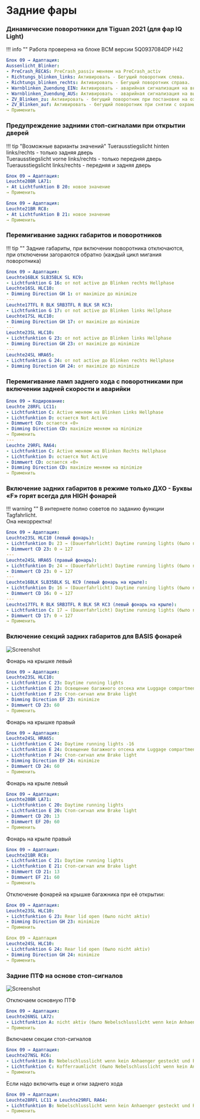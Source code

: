 
# Задние фары

### Динамические поворотники для Tiguan 2021 (для фар IQ Light)

!!! info ""
    Работа проверена на блоке BCM версии 5Q0937084DP H42  

``` yaml title="логин-пароль: 31347"
Блок 09 → Адаптация:
Aussenlicht_Blinker:
- PreCrash_RECAS: PreCrash_passiv меняем на PreCrash_activ
- Richtungs_blinken_links: Активировать - Бегущий поворотник слева.
- Richtungs_blinken_rechts: Активировать - Бегущий поворотник справа.
- Warnblinken_Zuendung_EIN: Активировать - аварийная сигнализация на включённом зажигании.
- Warnblinken_Zuendung_AUS: Активировать - аварийная сигнализация на выключённом зажигании.
- ZV_Blinken_zu: Активировать - бегущий поворотник при постановке на охрану.
- ZV_Blinken_auf: Активировать - бегущий поворотник при снятии с охраны.
→ Применить
``` 

### Предупреждение задними стоп-сигналами при открытии дверей

!!! tip "Возможные варианты значений"
    Tuerausstiegslicht hinten links/rechts - только задняя дверь  
    Tuerausstiegslicht vorne links/rechts - только передняя дверь  
    Tuerausstiegslicht links/rechts - передняя и задняя дверь  

``` yaml title="логин-пароль: 31347"
Блок 09 → Адаптация:
Leuchte20BR LA71:
- At Lichtfunktion B 20: новое значение
→ Применить
```
``` yaml title="логин-пароль: 31347"
Блок 09 → Адаптация:
Leuchte21BR RC8:
- At Lichtfunktion B 21: новое значение
→ Применить
```

### Перемигивание задних габаритов и поворотников

!!! tip ""
    Задние габариты, при включении поворотника отключаются, при отключении загораются обратно (каждый цикл мигания поворотника)
    
``` yaml title="логин-пароль: 31347"
Блок 09 → Адаптация:
Leuchte16BLK SLB35BLK SL KC9:
- Lichtfunktion G 16: от not active до Blinken rechts Hellphase
Leuchte16SL HLC10:
- Dimming Direction GH 1: от maximize до minimize
---
Leuchte17TFL R BLK SRB3TFL R BLK SR KC3:
- Lichtfunktion G 17: от not active до Blinken links Hellphase
Leuchte17SL HLC10:
- Dimming Direction GH 17: от maximize до minimize
---
Leuchte23SL HLC10:
- Lichtfunktion G 23: от not active до Blinken links Hellphase
- Dimming Direction GH 23: от maximize до minimize
---
Leuchte24SL HRA65:
- Lichtfunktion G 24: от not active до Blinken rechts Hellphase
- Dimming Direction GH 24: от maximize до minimize
```

### Перемигивание ламп заднего хода с поворотниками при включении задней скорости и аварийки

``` yaml title="логин-пароль: 31347"
Блок 09 → Кодирование:
Leuchte 28RFL LC11:
- Lichtfunktion C: Active меняем на Blinken Links Hellphase
- Lichtfunktion D: остается Not Active
- Dimmwert СD: остается «0»
- Dimming Direction CD: maximize меняем на minimize
→ Применить
---
Leuchte 29RFL RA64:
- Lichtfunktion C: Active меняем на Blinken Rechts Hellphase
- Lichtfunktion D: остается Not Active
- Dimmwert СD: остается «0»
- Dimming Direction CD: maximize меняем на minimize
→ Применить
```

### Включение задних габаритов в режиме только ДХО - Буквы «F» горят всегда для HIGH фонарей

!!! warning ""
    В интернете полно советов по заданию функции Tagfahrlicht.  
    Она некорректна!

``` yaml title="логин-пароль: 31347"
Блок 09 → Адаптация:
Leuchte23SL HLC10 (левый фонарь):
- Lichtfunktion D: 23 → (Dauerfahrlicht) Daytime running lights (было nicht aktiv)
- Dimmwert CD 23: 0 → 127
---
Leuchte24SL HRA65 (правый фонарь):
- Lichtfunktion D: 24 → (Dauerfahrlicht) Daytime running lights (было nicht aktiv)
- Dimmwert CD 23: 0 → 127
---
Leuchte16BLK SLB35BLK SL KC9 (левый фонарь на крыле):
- Lichtfunktion D: 16 → (Dauerfahrlicht) Daytime running lights (было nicht aktiv)
- Dimmwert CD 16: 0 → 127
---
Leuchte17TFL R BLK SRB3TFL R BLK SR KC3 (левый фонарь на крыле):
- Lichtfunktion C: 17 → (Dauerfahrlicht) Daytime running lights (было nicht aktiv)
- Dimmwert CD 17: 0 → 127
→ Применить
```

### Включение секций задних габаритов для BASIS фонарей

![Screenshot](../images/MQB/basicPTF.png)

Фонарь на крышке левый
``` yaml title="логин-пароль: 31347"
Блок 09 → Адаптация:
Leuchte23SL HLC10:
- Lichtfunktion C 23: Daytime running lights
- Lichtfunktion E 23: Освещение багажного отсека или Luggage compartment light
- Lichtfunktion F 23: Стоп-сигнал или Brake light
- Dimming Direction EF 23: minimize
- Dimmwert CD 23: 60
→ Применить
```

Фонарь на крышке правый
``` yaml title="логин-пароль: 31347"
Блок 09 → Адаптация:
Leuchte24SL HRA65:
- Lichtfunktion C 24: Daytime running lights -16
- Lichtfunktion E 24: Освещение багажного отсека или Luggage compartment light
- Lichtfunktion F 24: Стоп-сигнал или Brake light
- Dimming Direction EF 24: minimize
- Dimmwert CD 24: 60
→ Применить
```

Фонарь на крыле левый
``` yaml title="логин-пароль: 31347"
Блок 09 → Адаптация:
Leuchte20BR LA71:
- Lichtfunktion C 20: Daytime running lights
- Lichtfunktion E 20: Стоп-сигнал или Brake light
- Dimmwert CD 20: 13
- Dimmwert EF 20: 60
→ Применить
```

Фонарь на крыле правый
``` yaml title="логин-пароль: 31347"
Блок 09 → Адаптация:
Leuchte21BR RC8:
- Lichtfunktion C 21: Daytime running lights
- Lichtfunktion E 21: Стоп-сигнал или Brake light 
- Dimmwert CD 21: 13
- Dimmwert EF 21: 60
→ Применить
```

Отключение фонарей на крышке багажника при её открытии:
``` yaml title="логин-пароль: 31347"
Блок 09 → Адаптация:
Leuchte23SL HLC10:
- Lichtfunktion G 23: Rear lid open (было nicht aktiv)
- Dimming Direction GH 23: minimize
→ Применить
```
``` yaml title="логин-пароль: 31347"
Блок 09 → Адаптация
Leuchte24SL HLC10:
- Lichtfunktion G 24: Rear lid open (было nicht aktiv)
- Dimming Direction GH 24: minimize
→ Применить
```

### Задние ПТФ на основе стоп-сигналов

![Screenshot](../images/MQB/newPTF.png)

Отключаем основную ПТФ
``` yaml title="логин-пароль: 31347"
Блок 09 → Адаптация:
Leuchte26NSL LA72:
- Lichtfunktion A: nicht aktiv (было Nebelschlusslicht wenn kein Anhaenger gesteckt und Rechtsverkehr)
→ Применить
```

Включаем секции стоп-сигналов
``` yaml title="логин-пароль: 31347"
Блок 09 → Адаптация:
Leuchte27NSL RC6:
- Lichtfunktion B: Nebelschlusslicht wenn kein Anhaenger gesteckt und Rechtsverkehr (было Nicht aktiv)
- Lichtfunktion C: Kofferraumlicht (было Nebelschlusslicht wenn kein Anhaenger gesteckt und Rechtsverkehr)
→ Применить
```

Если надо включить еще и огни заднего хода
``` yaml title="логин-пароль: 31347"
Блок 09 → Адаптация:
Leuchte28RFL LC11 и Leuchte29RFL RA64:
- Lichtfunktion В: Nebelschlusslicht wenn kein Anhaenger gesteckt und Rechtsverkehr (было Nicht aktiv)
→ Применить
```